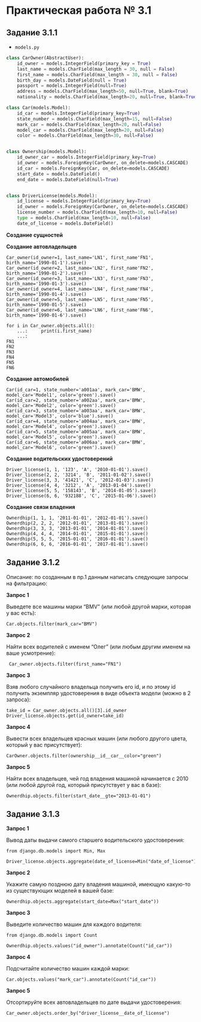 # Практическая работа № 3.1

## Задание 3.1.1

* `models.py`
```python
class CarOwner(AbstractUser):
    id_owner = models.IntegerField(primary_key = True)
    last_name = models.CharField(max_length = 30, null = False)
    first_name = models.CharField(max_length = 30, null = False)
    birth_day = models.DateField(null = True)
    passport = models.IntegerField(null=True)
    address = models.CharField(max_length=50, null=True, blank=True)
    nationality = models.CharField(max_length=20, null=True, blank=True)

class Car(models.Model):
    id_car = models.IntegerField(primary_key=True)
    state_number = models.CharField(max_length=15, null=False)
    mark_car = models.CharField(max_length=20, null=False)
    model_car = models.CharField(max_length=20, null=False)
    color = models.CharField(max_length=30, null=False)


class Ownership(models.Model):
    id_owner_car = models.IntegerField(primary_key=True)
    id_owner = models.ForeignKey(CarOwner, on_delete=models.CASCADE)
    id_car = models.ForeignKey(Car, on_delete=models.CASCADE)
    start_date = models.DateField()
    end_date = models.DateField(null=True)


class DriverLicense(models.Model):
    id_license = models.IntegerField(primary_key=True)
    id_owner = models.ForeignKey(CarOwner, on_delete=models.CASCADE)
    license_number = models.CharField(max_length=10, null=False)
    type = models.CharField(max_length=10, null=False)
    date_of_license = models.DateField()
```
**Создание сущностей**

**Создание автовладельцев**
```
Car_owner(id_owner=1, last_name='LN1', first_name'FN1', birth_name='1990-01-1').save()
Car_owner(id_owner=2, last_name='LN2', first_name'FN2', birth_name='1990-01-2').save()
Car_owner(id_owner=3, last_name='LN3', first_name'FN3', birth_name='1990-01-3').save()
Car_owner(id_owner=4, last_name='LN4', first_name'FN4', birth_name='1990-01-4').save()
Car_owner(id_owner=5, last_name='LN5', first_name'FN5', birth_name='1990-01-5').save()
Car_owner(id_owner=6, last_name='LN6', first_name'FN6', birth_name='1990-01-6').save()

for i in Car_owner.objects.all():
    ...:     print(i.first_name)
    ...: 
FN1
FN2
FN3
FN4
FN5
FN6
```

**Создание автомобилей**

```
Car(id_car=1, state_number='a001aa', mark_car='BMW', model_car='Model1', color='green').save()
Car(id_car=2, state_number='a002aa', mark_car='BMW', model_car='Model2', color='green').save()
Car(id_car=3, state_number='a003aa', mark_car='BMW', model_car='Model3', color='blue').save()
Car(id_car=4, state_number='a004aa', mark_car='BMW', model_car='Model4', color='green').save()
Car(id_car=5, state_number='a005aa', mark_car='BMW', model_car='Model5', color='green').save()
Car(id_car=6, state_number='a006aa', mark_car='BMW', model_car='Model6', color='green').save()
```
**Создание водительских удостоверений**

```
Driver_license(1, 1, '123', 'A', '2010-01-01').save()
Driver_license(2, 2, '3214', 'B', '2011-01-02').save()
Driver_license(3, 3, '41421', 'C', '2012-01-03').save()
Driver_license(4, 4, '3212', 'A', '2013-01-04').save()
Driver_license(5, 5, '158143', 'B', '2014-01-05').save()
Driver_license(6, 6, '932188', 'C', '2015-01-06').save()
```

**Создание связи владения**
```
Ownerdhip(1, 1, 1, '2011-01-01', '2012-01-01').save()
Ownerdhip(2, 2, 2, '2012-01-01', '2013-01-01').save()
Ownerdhip(3, 3, 3, '2013-01-01', '2014-01-01').save()
Ownerdhip(4, 4, 4, '2014-01-01', '2015-01-01').save()
Ownerdhip(5, 5, 5, '2015-01-01', '2016-01-01').save()
Ownerdhip(6, 6, 6, '2016-01-01', '2017-01-01').save()
```
## Задание 3.1.2

Описание: по созданным в пр.1 данным написать следующие запросы на фильтрацию:

**Запрос 1**

Выведете все машины марки “BMV” (или любой другой марки, которая у вас есть):
```
Car.objects.filter(mark_car="BMV")
```
**Запрос 2**

Найти всех водителей с именем “Олег” (или любым другим именем на ваше усмотрение):
```
 Car_owner.objects.filter(first_name="FN1")
```

**Запрос 3**

Взяв любого случайного владельца получить его id, и по этому id получить экземпляр удостоверения в виде объекта модели (можно в 2 запроса):
```
take_id = Car_owner.objects.all()[3].id_owner
Driver_license.objects.get(id_owner=take_id)
```
**Запрос 4**

Вывести всех владельцев красных машин (или любого другого цвета, который у вас присутствует):


```
CarOwner.objects.filter(ownership__id__car__color="green")
```
**Запрос 5**

Найти всех владельцев, чей год владения машиной начинается с 2010 (или любой другой год, который присутствует у вас в базе):
```
Ownerdhip.objects.filter(start_date__gte="2013-01-01")
```

## Задание 3.1.3

**Запрос 1**

Вывод даты выдачи самого старшего водительского удостоверения:
```
from django.db.models import Min, Max

Driver_license.objects.aggregate(date_of_license=Min("date_of_license"))
```
**Запрос 2**

Укажите самую позднюю дату владения машиной, имеющую какую-то из существующих моделей в вашей базе:
```
Ownerdhip.objects.aggregate(start_date=Max("start_date"))
```
**Запрос 3**

Выведите количество машин для каждого водителя:
```
from django.db.models import Count

Ownerdhip.objects.values("id_owner").annotate(Count("id_car"))
```
**Запрос 4**

Подсчитайте количество машин каждой марки:
```
Car.objects.values("mark_car").annotate(Count("id_car"))
```
**Запрос 5**

Отсортируйте всех автовладельцев по дате выдачи удостоверения:
```
Car_owner.objects.order_by("driver_license__date_of_license")
```